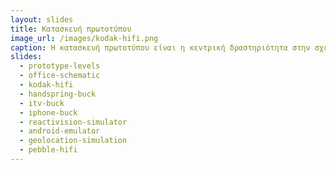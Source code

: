 ```yaml
---
layout: slides
title: Κατασκευή πρωτοτύπου 
image_url: /images/kodak-hifi.png
caption: Η κατασκευή πρωτοτύπου είναι η κεντρική δραστηριότητα στην σχεδίαση της διάδρασης και μπορεί να γίνει με πολλά διαφορετικά εργαλεία ανάλογα με την καινοτομία και την χρονική φάση της ανάπτυξης. 
slides:
  - prototype-levels
  - office-schematic
  - kodak-hifi
  - handspring-buck
  - itv-buck
  - iphone-buck
  - reactivision-simulator
  - android-emulator
  - geolocation-simulation
  - pebble-hifi
---
```

